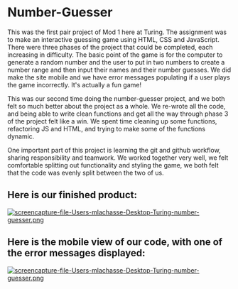 # Number-Guesser

This was the first pair project of Mod 1 here at Turing. The assignment was to make an interactive guessing game using HTML, CSS and JavaScript. There were three phases of the project that could be completed, each increasing in difficulty. The basic point of the game is for the computer to generate a random number and the user to put in two numbers to create a number range and then input their names and their number guesses. We did make the site mobile and we have error messages populating if a user plays the game incorrectly. It's actually a fun game!

This was our second time doing the number-guesser project, and we both felt so much better about the project as a whole. We re-wrote all the code, and being able to write clean functions and get all the way through phase 3 of the project felt like a win. We spent time cleaning up some functions, refactoring JS and HTML, and trying to make some of the functions dynamic. 

One important part of this project is learning the git and github workflow, sharing responsibility and teamwork. We worked together very well, we felt comfortable splitting out functionality and styling the game, we both felt that the code was evenly split between the two of us. 

## Here is our finished product:
[![screencapture-file-Users-mlachasse-Desktop-Turing-number-guesser.png](https://i.postimg.cc/13ZX9tK3/screencapture-file-Users-mlachasse-Desktop-Turing-number-guesser.png)](https://postimg.cc/JGPMxRgf)

## Here is the mobile view of our code, with one of the error messages displayed:
[![screencapture-file-Users-mlachasse-Desktop-Turing-number-guesser.png](https://i.postimg.cc/Fsnb6St8/screencapture-file-Users-mlachasse-Desktop-Turing-number-guesser.png)](https://postimg.cc/mtCFztgy)
